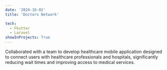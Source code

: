 ```yaml
---
date: '2024-16-02'
title: 'Doctors Network'

tech:
  - Fkutter
  - Laravel
showInProjects: True
---
```


Collaborated with a team to develop healthcare mobile application designed to connect users with healthcare professionals and hospitals, significantly reducing wait times and improving access to medical services.

